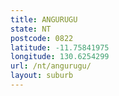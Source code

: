 ```yaml
---
title: ANGURUGU
state: NT
postcode: 0822
latitude: -11.75841975
longitude: 130.6254299
url: /nt/angurugu/
layout: suburb
---
```

